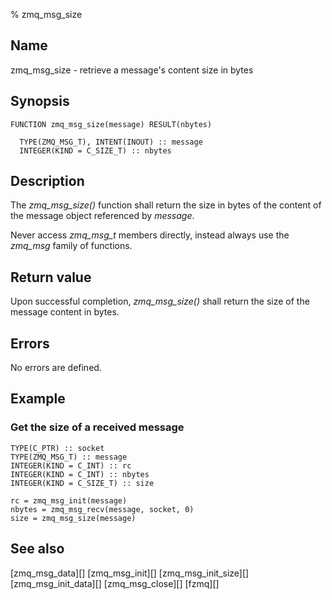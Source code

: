 % zmq_msg_size


Name
----

zmq_msg_size - retrieve a message's content size in bytes


Synopsis
--------

~~~{.synopsis}
FUNCTION zmq_msg_size(message) RESULT(nbytes)

  TYPE(ZMQ_MSG_T), INTENT(INOUT) :: message
  INTEGER(KIND = C_SIZE_T) :: nbytes
~~~


Description
-----------

The *zmq_msg_size()* function shall return the size in bytes of the content of
the message object referenced by _message_.

Never access *zmq_msg_t* members directly, instead always use the *zmq_msg*
family of functions.


Return value
------------

Upon successful completion, *zmq_msg_size()* shall return the size of the
message content in bytes.


Errors
------

No errors are defined.


Example
-------

### Get the size of a received message

~~~{.example}
TYPE(C_PTR) :: socket
TYPE(ZMQ_MSG_T) :: message
INTEGER(KIND = C_INT) :: rc
INTEGER(KIND = C_INT) :: nbytes
INTEGER(KIND = C_SIZE_T) :: size

rc = zmq_msg_init(message)
nbytes = zmq_msg_recv(message, socket, 0)
size = zmq_msg_size(message)
~~~


See also
--------

[zmq_msg_data][]
[zmq_msg_init][]
[zmq_msg_init_size][]
[zmq_msg_init_data][]
[zmq_msg_close][]
[fzmq][]

